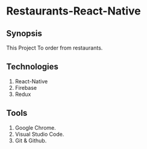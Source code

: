 # Restaurants-React-Native

## Synopsis

This Project To order from restaurants.

## Technologies

1. React-Native
2. Firebase
3. Redux

## Tools

1. Google Chrome.
3. Visual Studio Code.
4. Git & Github.
